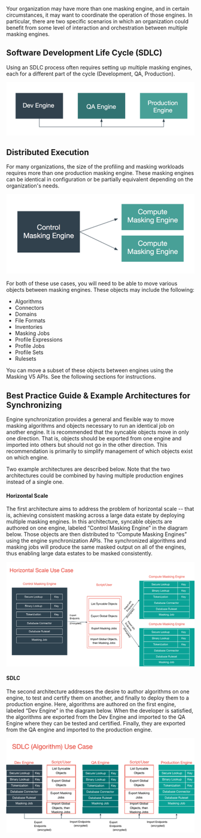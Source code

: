 Your organization may have more than one masking engine, and in certain
circumstances, it may want to coordinate the operation of those engines.
In particular, there are two specific scenarios in which an organization 
could benefit from some level of interaction and orchestration between multiple
masking engines.

## Software Development Life Cycle (SDLC)

Using an SDLC process often requires setting up multiple masking
engines, each for a different part of the cycle (Development, QA,
Production).

![Screen Shot 2017-08-06 at 4.05.30 PM.png](./media/image1.png)

## Distributed Execution

For many organizations, the size of the profiling and masking workloads
requires more than one production masking engine. These masking engines
can be identical in configuration or be partially equivalent depending
on the organization's needs.

![Screen Shot 2017-08-06 at 4.10.01 PM.png](./media/image2.png)


For both of these use cases, you will need to be able to move various
objects between masking engines. These objects may include the
following:

  - Algorithms
  - Connectors
  - Domains
  - File Formats
  - Inventories
  - Masking Jobs
  - Profile Expressions
  - Profile Jobs
  - Profile Sets
  - Rulesets

You can move a subset of these objects between engines using the Masking
V5 APIs. See the following sections for instructions.



## Best Practice Guide & Example Architectures for Synchronizing

Engine synchronization provides a general and flexible way to move
masking algorithms and objects necessary to run an identical job on
another engine. It is recommended that the syncable objects move in only
one direction. That is, objects should be exported from one engine and
imported into others but should not go in the other direction. This
recommendation is primarily to simplify management of which objects 
exist on which engine.

Two example architectures are described below. Note that the two
architectures could be combined by having multiple production engines
instead of a single one.

#### Horizontal Scale

The first architecture aims to address the problem of horizontal scale
-- that is, achieving consistent masking across a large data estate by
deploying multiple masking engines. In this architecture, syncable
objects are authored on one engine, labeled “Control Masking Engine” in
the diagram below. Those objects are then distributed to “Compute
Masking Engines” using the engine synchronization APIs. The synchronized
algorithms and masking jobs will produce the same masked output on all
of the engines, thus enabling large data estates to be masked
consistently.

![](./media/image3.png)

#### SDLC

The second architecture addresses the desire to author algorithms on one
engine, to test and certify them on another, and finally to deploy them
to a production engine. Here, algorithms are authored on the first
engine, labeled “Dev Engine” in the diagram below. When the developer is
satisfied, the algorithms are exported from the Dev Engine and imported
to the QA Engine where they can be tested and certified. Finally, they
are exported from the QA engine and imported to the production engine.

![](./media/image4.png)
